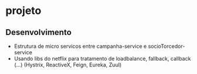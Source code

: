 # projeto

## Desenvolvimento

* Estrutura de micro servicos entre campanha-service e socioTorcedor-service
* Usando libs do netflix para tratamento de loadbalance, fallback, callback (...) (Hystrix, ReactiveX, Feign, Eureka, Zuul)


